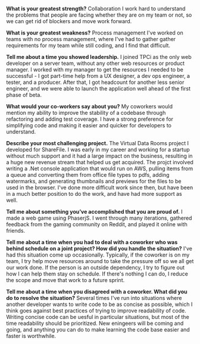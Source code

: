 **What is your greatest strength?**
Collaboration
I work hard to understand the problems that people are facing whether they are on my team or not, so we can get rid of blockers and move work forward. 

**What is your greatest weakness?**
Process management
I've worked on teams with no process management, where I've had to gather gather requirements for my team while still coding, and I find that difficult. 

**Tell me about a time you showed leadership.**
I joined TPCi as the only web developer on a server team, without any other web resources or product manager. I worked with my manager to get the resources I needed to be successful - I got part-time help from a UX designer, a dev ops engineer, a tester, and a producer. After that, I got headcount for another less senior engineer, and we were able to launch the application well ahead of the first phase of beta. 

**What would your co-workers say about you?** 
My coworkers would mention my ability to improve the stability of a codebase through refactoring and adding test coverage. I have a strong preference for simplifying code and making it easier and quicker for developers to understand. 

**Describe your most challenging project.**
The Virtual Data Rooms project I developed for ShareFile.
I was early in my career and working for a startup without much support and it had a large impact on the business, resulting in a huge new revenue stream that helped us get acquired. The projct involved writing a .Net console application that would run on AWS, pulling items from a queue and converting them from office file types to pdfs, adding watermarks, and generating thumbnails and previews for the files to be used in the browser. I've done more difficult work since then, but have been in a much better position to do the work, and have had more support as well. 

**Tell me about something you’ve accomplished that you are proud of.**
I made a web game using PhaserjS. I went through many iterations, gathered feedback from the gaming community on Reddit, and played it online with friends. 

**Tell me about a time when you had to deal with a coworker who was behind schedule on a joint project? How did you handle the situation?**
I've had this situation come up occasionally. Typically, if the coworker is on my team, I try help move resources around to take the pressure off so we all get our work done. If the person is an outside dependency, I try to figure out how I can help them stay on schedule. If there's nothing I can do, I reduce the scope and move that work to a future sprint.

**Tell me about a time when you disagreed with a coworker. What did you do to resolve the situation?**
Several times I've run into situations where another developer wants to write code to be as concise as possible, which I think goes against best practices of trying to improve readability of code. Writing concise code can be uesful in particular situations, but most of the time readability should be prioritized. New eningeers will be coming and going, and anything you can do to make learning the code base easier and faster is worthwhile. 
